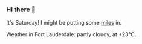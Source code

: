 ### Hi there :wave:

It's Saturday! I might be putting some [miles](https://www.strava.com/athletes/889963) in.

Weather in Fort Lauderdale: partly cloudy, at +23°C.
